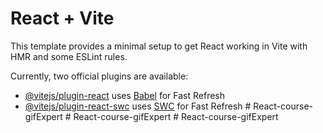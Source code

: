 # React + Vite

This template provides a minimal setup to get React working in Vite with HMR and some ESLint rules.

Currently, two official plugins are available:

- [@vitejs/plugin-react](https://github.com/vitejs/vite-plugin-react/blob/main/packages/plugin-react/README.md) uses [Babel](https://babeljs.io/) for Fast Refresh
- [@vitejs/plugin-react-swc](https://github.com/vitejs/vite-plugin-react-swc) uses [SWC](https://swc.rs/) for Fast Refresh
#   R e a c t - c o u r s e - g i f E x p e r t  
 #   R e a c t - c o u r s e - g i f E x p e r t  
 #   R e a c t - c o u r s e - g i f E x p e r t  
 